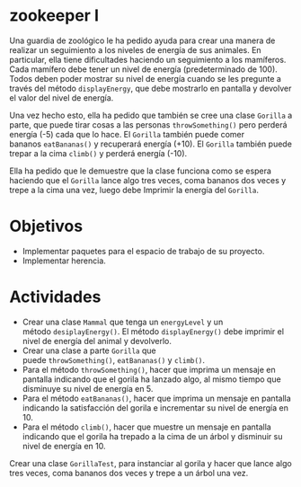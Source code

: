 # zookeeper I

Una guardia de zoológico le ha pedido ayuda para crear una manera de realizar un seguimiento a los niveles de energía de sus animales. En particular, ella tiene dificultades haciendo un seguimiento a los mamíferos. Cada mamífero debe tener un nivel de energía (predeterminado de 100). Todos deben poder mostrar su nivel de energía cuando se les pregunte a través del método `displayEnergy`, que debe mostrarlo en pantalla y devolver el valor del nivel de energía.

Una vez hecho esto, ella ha pedido que también se cree una clase `Gorilla` a parte, que puede tirar cosas a las personas `throwSomething()` pero perderá energía (-5) cada que lo hace. El `Gorilla` también puede comer bananos `eatBananas()` y recuperará energía (+10). El `Gorilla` también puede trepar a la cima `climb()` y perderá energía (-10).

Ella ha pedido que le demuestre que la clase funciona como se espera haciendo que el `Gorilla` lance algo tres veces, coma bananos dos veces y trepe a la cima una vez, luego debe Imprimir la energía del `Gorilla`.

# **Objetivos**

- Implementar paquetes para el espacio de trabajo de su proyecto.
- Implementar herencia.

# **Actividades**

- Crear una clase `Mammal` que tenga un `energyLevel` y un método `desiplayEnergy()`. El método `displayEnergy()` debe imprimir el nivel de energía del animal y devolverlo.
- Crear una clase a parte `Gorilla` que puede `throwSomething()`, `eatBananas()` y `climb()`.
- Para el método `throwSomething()`, hacer que imprima un mensaje en pantalla indicando que el gorila ha lanzado algo, al mismo tiempo que disminuye su nivel de energía en 5.
- Para el método `eatBananas()`, hacer que imprima un mensaje en pantalla indicando la satisfacción del gorila e incrementar su nivel de energía en 10.
- Para el método `climb()`, hacer que muestre un mensaje en pantalla indicando que el gorila ha trepado a la cima de un árbol y disminuir su nivel de energía en 10.

Crear una clase `GorillaTest`, para instanciar al gorila y hacer que lance algo tres veces, coma bananos dos veces y trepe a un árbol una vez.